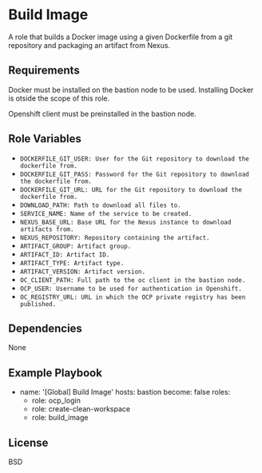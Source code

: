 Build Image
===========

A role that builds a Docker image using a given Dockerfile from a git repository and packaging an artifact from Nexus.

Requirements
------------

Docker must be installed on the bastion node to be used. Installing Docker is otside the scope of this role.

Openshift client must be preinstalled in the bastion node.

Role Variables
--------------

* ``DOCKERFILE_GIT_USER: User for the Git repository to download the dockerfile from.``
* ``DOCKERFILE_GIT_PASS: Password for the Git repository to download the dockerfile from.``
* ``DOCKERFILE_GIT_URL: URL for the Git repository to download the dockerfile from.``
* ``DOWNLOAD_PATH: Path to download all files to.``
* ``SERVICE_NAME: Name of the service to be created.``
* ``NEXUS_BASE_URL: Base URL for the Nexus instance to download artifacts from.``
* ``NEXUS_REPOSITORY: Repository containing the artifact.``
* ``ARTIFACT_GROUP: Artifact group.``
* ``ARTIFACT_ID: Artifact ID.``
* ``ARTIFACT_TYPE: Artifact type.``
* ``ARTIFACT_VERSION: Artifact version.``
* ``OC_CLIENT_PATH: Full path to the oc client in the bastion node.``
* ``OCP_USER: Username to be used for authentication in Openshift.``
* ``OC_REGISTRY_URL: URL in which the OCP private registry has been published.``

Dependencies
------------

None

Example Playbook
----------------

- name: '[Global] Build Image'
  hosts: bastion
  become: false
  roles:
    - role: ocp_login
    - role: create-clean-workspace
    - role: build_image

License
-------

BSD
